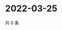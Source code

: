 # 2022-03-25

共 0 条

<!-- BEGIN WEIBO -->
<!-- 最后更新时间 Fri Mar 25 2022 03:12:12 GMT+0800 (China Standard Time) -->

<!-- END WEIBO -->
